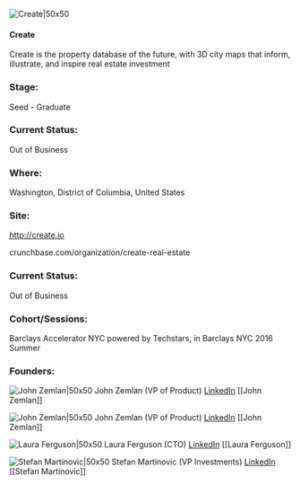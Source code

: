 

![Create|50x50](https://apimg.techstars.com/connect/images/image_files/576ab746a93e9f5375000010/original/CREATE_Brandmark_Symbol.jpg)

#### Create
Create is the property database of the future, with 3D city maps that inform, illustrate, and inspire real estate investment

### Stage: 
Seed - Graduate 

### Current Status: 
Out of Business

### Where:
Washington, District of Columbia, United States

### Site:
http://create.io



crunchbase.com/organization/create-real-estate

### Current Status: 
Out of Business

### Cohort/Sessions: 
Barclays Accelerator NYC powered by Techstars, in Barclays NYC 2016 Summer

### Founders: 

![John Zemlan|50x50](https://apimg.techstars.com/connect/images/image_files/576ab76fa93e9f5375000011/original/JZ_Photo.jpg) John Zemlan (VP of Product) [LinkedIn](https://linkedin.com/in/john-zemlan) [[John Zemlan]]

![John Zemlan|50x50](https://apimg.techstars.com/connect/images/image_files/576ab76fa93e9f5375000011/original/JZ_Photo.jpg) John Zemlan (VP of Product) [LinkedIn](https://linkedin.com/in/john-zemlan) [[John Zemlan]]

![Laura Ferguson|50x50](https://apimg.techstars.com/connect/images/image_files/5768426abbe36f0250000017/original/LauraHeadshot.jpg) Laura Ferguson (CTO) [LinkedIn](https://linkedin.com/in/lauraaferguson) [[Laura Ferguson]]

![Stefan Martinovic|50x50](https://apimg.techstars.com/connect/images/image_files/5768524c808320d707000001/original/SM.jpg) Stefan Martinovic (VP Investments) [LinkedIn](https://linkedin.com/in/stefanmartinovic) [[Stefan Martinovic]]


